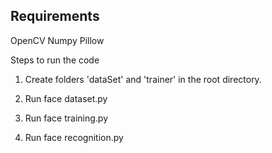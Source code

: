 Requirements
--------------------------------------------------
OpenCV
Numpy
Pillow





Steps to run the code

1. Create folders 'dataSet' and 'trainer' in the root directory.

2. Run face dataset.py

3. Run face training.py

4. Run face recognition.py
